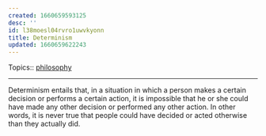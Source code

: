 ```yaml
---
created: 1660659593125
desc: ''
id: l38moesl04rvro1uwvkyonn
title: Determinism
updated: 1660659622243
---
```

   
Topics::  [philosophy](../topics/philosophy.md)   
   
   
---   
   
Determinism entails that, in a situation in which a person makes a certain decision or performs a certain action, it is impossible that he or she could have made any other decision or performed any other action. In other words, it is never true that people could have decided or acted otherwise than they actually did.